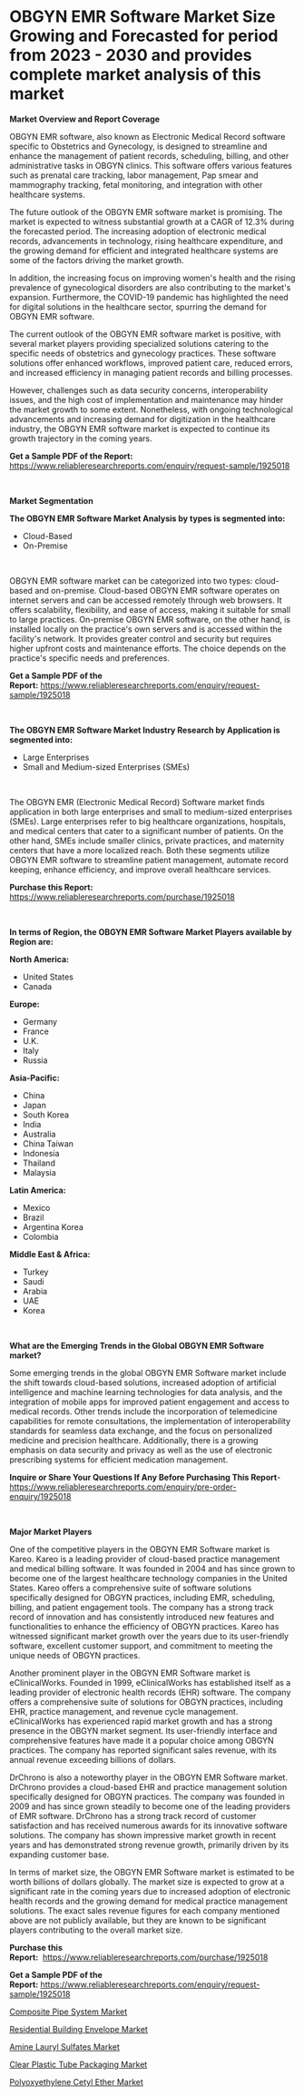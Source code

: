 <p><h1>OBGYN EMR Software Market Size Growing and Forecasted for period from 2023 - 2030 and provides complete market analysis of this market</h1></p><p><strong>Market Overview and Report Coverage</strong></p>
<p><p>OBGYN EMR software, also known as Electronic Medical Record software specific to Obstetrics and Gynecology, is designed to streamline and enhance the management of patient records, scheduling, billing, and other administrative tasks in OBGYN clinics. This software offers various features such as prenatal care tracking, labor management, Pap smear and mammography tracking, fetal monitoring, and integration with other healthcare systems.</p><p>The future outlook of the OBGYN EMR software market is promising. The market is expected to witness substantial growth at a CAGR of 12.3% during the forecasted period. The increasing adoption of electronic medical records, advancements in technology, rising healthcare expenditure, and the growing demand for efficient and integrated healthcare systems are some of the factors driving the market growth.</p><p>In addition, the increasing focus on improving women's health and the rising prevalence of gynecological disorders are also contributing to the market's expansion. Furthermore, the COVID-19 pandemic has highlighted the need for digital solutions in the healthcare sector, spurring the demand for OBGYN EMR software.</p><p>The current outlook of the OBGYN EMR software market is positive, with several market players providing specialized solutions catering to the specific needs of obstetrics and gynecology practices. These software solutions offer enhanced workflows, improved patient care, reduced errors, and increased efficiency in managing patient records and billing processes.</p><p>However, challenges such as data security concerns, interoperability issues, and the high cost of implementation and maintenance may hinder the market growth to some extent. Nonetheless, with ongoing technological advancements and increasing demand for digitization in the healthcare industry, the OBGYN EMR software market is expected to continue its growth trajectory in the coming years.</p></p>
<p><strong>Get a Sample PDF of the Report:</strong> <a href="https://www.reliableresearchreports.com/enquiry/request-sample/1925018">https://www.reliableresearchreports.com/enquiry/request-sample/1925018</a></p>
<p>&nbsp;</p>
<p><strong>Market Segmentation</strong></p>
<p><strong>The OBGYN EMR Software Market Analysis by types is segmented into:</strong></p>
<p><ul><li>Cloud-Based</li><li>On-Premise</li></ul></p>
<p>&nbsp;</p>
<p><p>OBGYN EMR software market can be categorized into two types: cloud-based and on-premise. Cloud-based OBGYN EMR software operates on internet servers and can be accessed remotely through web browsers. It offers scalability, flexibility, and ease of access, making it suitable for small to large practices. On-premise OBGYN EMR software, on the other hand, is installed locally on the practice's own servers and is accessed within the facility's network. It provides greater control and security but requires higher upfront costs and maintenance efforts. The choice depends on the practice's specific needs and preferences.</p></p>
<p><strong>Get a Sample PDF of the Report:</strong>&nbsp;<a href="https://www.reliableresearchreports.com/enquiry/request-sample/1925018">https://www.reliableresearchreports.com/enquiry/request-sample/1925018</a></p>
<p>&nbsp;</p>
<p><strong>The OBGYN EMR Software Market Industry Research by Application is segmented into:</strong></p>
<p><ul><li>Large Enterprises</li><li>Small and Medium-sized Enterprises (SMEs)</li></ul></p>
<p>&nbsp;</p>
<p><p>The OBGYN EMR (Electronic Medical Record) Software market finds application in both large enterprises and small to medium-sized enterprises (SMEs). Large enterprises refer to big healthcare organizations, hospitals, and medical centers that cater to a significant number of patients. On the other hand, SMEs include smaller clinics, private practices, and maternity centers that have a more localized reach. Both these segments utilize OBGYN EMR software to streamline patient management, automate record keeping, enhance efficiency, and improve overall healthcare services.</p></p>
<p><strong>Purchase this Report:</strong>&nbsp; <a href="https://www.reliableresearchreports.com/purchase/1925018">https://www.reliableresearchreports.com/purchase/1925018</a></p>
<p>&nbsp;</p>
<p><strong>In terms of Region, the OBGYN EMR Software Market Players available by Region are:</strong></p>
<p>
    <p> <strong> North America: </strong>
        <ul>
            <li>United States</li>
            <li>Canada</li>
        </ul>
        </p> 
    <p> <strong> Europe: </strong>
        <ul>
            <li>Germany</li>
            <li>France</li>
            <li>U.K.</li>
            <li>Italy</li>
            <li>Russia</li>
        </ul>
        </p> 
    <p> <strong> Asia-Pacific: </strong>
        <ul>
            <li>China</li>
            <li>Japan</li>
            <li>South Korea</li>
            <li>India</li>
            <li>Australia</li>
            <li>China Taiwan</li>
            <li>Indonesia</li>
            <li>Thailand</li>
            <li>Malaysia</li>
        </ul>
        </p> 
    <p> <strong> Latin America: </strong>
        <ul>
            <li>Mexico</li>
            <li>Brazil</li>
            <li>Argentina Korea</li>
            <li>Colombia</li>
        </ul>
        </p> 
    <p> <strong> Middle East & Africa: </strong>
        <ul>
            <li>Turkey</li>
            <li>Saudi</li>
            <li>Arabia</li>
            <li>UAE</li>
            <li>Korea</li>
        </ul>
    </p>
    </p>
<p>&nbsp;</p>
<p><strong>What are the Emerging Trends in the Global OBGYN EMR Software market?</strong></p>
<p><p>Some emerging trends in the global OBGYN EMR Software market include the shift towards cloud-based solutions, increased adoption of artificial intelligence and machine learning technologies for data analysis, and the integration of mobile apps for improved patient engagement and access to medical records. Other trends include the incorporation of telemedicine capabilities for remote consultations, the implementation of interoperability standards for seamless data exchange, and the focus on personalized medicine and precision healthcare. Additionally, there is a growing emphasis on data security and privacy as well as the use of electronic prescribing systems for efficient medication management.</p></p>
<p><strong>Inquire or Share Your Questions If Any Before Purchasing This Report</strong>- <a href="https://www.reliableresearchreports.com/enquiry/pre-order-enquiry/1925018">https://www.reliableresearchreports.com/enquiry/pre-order-enquiry/1925018</a></p>
<p>&nbsp;</p>
<p><strong>Major Market Players</strong></p>
<p><p>One of the competitive players in the OBGYN EMR Software market is Kareo. Kareo is a leading provider of cloud-based practice management and medical billing software. It was founded in 2004 and has since grown to become one of the largest healthcare technology companies in the United States. Kareo offers a comprehensive suite of software solutions specifically designed for OBGYN practices, including EMR, scheduling, billing, and patient engagement tools. The company has a strong track record of innovation and has consistently introduced new features and functionalities to enhance the efficiency of OBGYN practices. Kareo has witnessed significant market growth over the years due to its user-friendly software, excellent customer support, and commitment to meeting the unique needs of OBGYN practices.</p><p>Another prominent player in the OBGYN EMR Software market is eClinicalWorks. Founded in 1999, eClinicalWorks has established itself as a leading provider of electronic health records (EHR) software. The company offers a comprehensive suite of solutions for OBGYN practices, including EHR, practice management, and revenue cycle management. eClinicalWorks has experienced rapid market growth and has a strong presence in the OBGYN market segment. Its user-friendly interface and comprehensive features have made it a popular choice among OBGYN practices. The company has reported significant sales revenue, with its annual revenue exceeding billions of dollars.</p><p>DrChrono is also a noteworthy player in the OBGYN EMR Software market. DrChrono provides a cloud-based EHR and practice management solution specifically designed for OBGYN practices. The company was founded in 2009 and has since grown steadily to become one of the leading providers of EMR software. DrChrono has a strong track record of customer satisfaction and has received numerous awards for its innovative software solutions. The company has shown impressive market growth in recent years and has demonstrated strong revenue growth, primarily driven by its expanding customer base.</p><p>In terms of market size, the OBGYN EMR Software market is estimated to be worth billions of dollars globally. The market size is expected to grow at a significant rate in the coming years due to increased adoption of electronic health records and the growing demand for medical practice management solutions. The exact sales revenue figures for each company mentioned above are not publicly available, but they are known to be significant players contributing to the overall market size.</p></p>
<p><strong>Purchase this Report:</strong>&nbsp;&nbsp;<a href="https://www.reliableresearchreports.com/purchase/1925018">https://www.reliableresearchreports.com/purchase/1925018</a></p>
<p></p>
<p><strong>Get a Sample PDF of the Report:</strong>&nbsp;<a href="https://www.reliableresearchreports.com/enquiry/request-sample/1925018">https://www.reliableresearchreports.com/enquiry/request-sample/1925018</a></p>
<p><p><a href="https://medium.com/@barttrantow2023/composite-pipe-system-market-furnishes-information-on-market-share-market-trends-and-market-1689ab41e52d">Composite Pipe System Market</a></p><p><a href="https://medium.com/@lincolnfeil/residential-building-envelope-market-share-evolution-and-market-growth-trends-2023-2030-5da90ffba0ce">Residential Building Envelope Market</a></p><p><a href="https://github.com/Chiragrp26/Market-Research-Report-List-1/blob/main/amine-lauryl-sulfates-market.md">Amine Lauryl Sulfates Market</a></p><p><a href="https://medium.com/@justicelang2023/clear-plastic-tube-packaging-market-size-reveals-the-best-marketing-channels-in-global-industry-ab15ddae2a3c">Clear Plastic Tube Packaging Market</a></p><p><a href="https://github.com/santosh758595/Market-Research-Report-List-1/blob/main/polyoxyethylene-cetyl-ether-market.md">Polyoxyethylene Cetyl Ether Market</a></p></p>